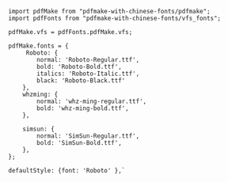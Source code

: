 
	import pdfMake from "pdfmake-with-chinese-fonts/pdfmake";
	import pdfFonts from "pdfmake-with-chinese-fonts/vfs_fonts";

	pdfMake.vfs = pdfFonts.pdfMake.vfs;

	pdfMake.fonts = {
	 	 Roboto: {
			normal: 'Roboto-Regular.ttf',
			bold: 'Roboto-Bold.ttf',
			italics: 'Roboto-Italic.ttf',
			black: 'Roboto-Black.ttf'
		},
		whzming: {
			normal: 'whz-ming-regular.ttf',
			bold: 'whz-ming-bold.ttf',
		},

		simsun: {
			normal: 'SimSun-Regular.ttf',
			bold: 'SimSun-Bold.ttf',
		},
 	};
 
	defaultStyle: {font: 'Roboto' },`
